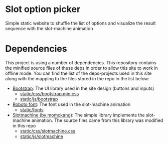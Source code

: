 # Slot option picker

Simple static website to shuffle the list of options and visualize the result sequence with the slot-machine animation

# Dependencies

This project is using a number of dependencies. This repository contains the minified source files of these deps in order to allow this site to work in offline mode. You can find the list of the deps-projects used in this site along with the mapping to the files stored in the repo in the list below:

- [Bootstrap](https://getbootstrap.com/): The UI library used in the site design (buttons and inputs)
  - [static/css/bootstrap.min.css](./static/css/bootstrap.min.css)
  - [static/js/bootstrap](./static/js/bootstrap/)
- [Roboto font](https://fonts.google.com/specimen/Roboto?preview.text_type=custom): The font used in the slot-machine animation
  - [static/fonts](./static/fonts/)
- [Slotmachine (by momokang)](https://momokang.github.io/slotmachine/): The simple library implements the slot-machine animation. The source files came from this library was modified in this repo
  - [static/css/slotmachine.css](./static/css/slotmachine.css)
  - [static/js/slotmachine](./static/js/slotmachine/)
